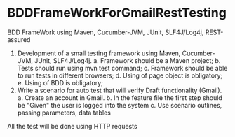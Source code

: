 # BDDFrameWorkForGmailRestTesting
BDD FrameWork using Maven, Cucumber-JVM, JUnit, SLF4J/Log4j, REST-assured

1)	Development of a small testing framework using Maven, Cucumber-JVM, JUnit, SLF4J/Log4j.
  a.	Framework should be a Maven project;
  b.	Tests should run using mvn test command;
  c.	Framework should be able to run tests in different browsers;
  d.	Using of page object is obligatory;
  e.	Using of BDD is obligatory;
2)	Write a scenario for auto test that will verify Draft functionality (Gmail).
  a.	Create an account in Gmail.
  b.	In the feature file the first step should be "Given" the user is logged into the system
  c.	Use scenario outlines, passing parameters, data tables

All the test will be done using HTTP requests